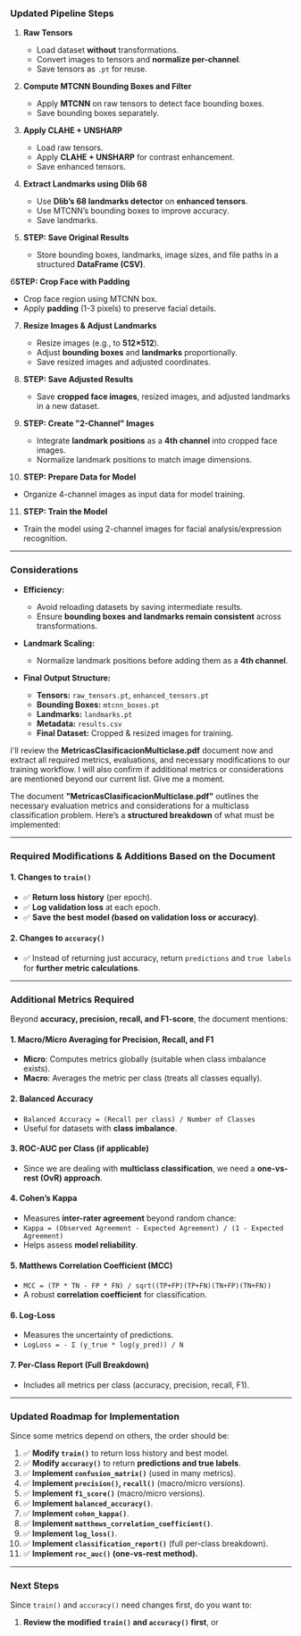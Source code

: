 ### **Updated Pipeline Steps**

1. **Raw Tensors**
   - Load dataset **without** transformations.
   - Convert images to tensors and **normalize per-channel**.
   - Save tensors as `.pt` for reuse.

2. **Compute MTCNN Bounding Boxes and Filter**
   - Apply **MTCNN** on raw tensors to detect face bounding boxes.
   - Save bounding boxes separately.

3. **Apply CLAHE + UNSHARP**
   - Load raw tensors.
   - Apply **CLAHE + UNSHARP** for contrast enhancement.
   - Save enhanced tensors.

4. **Extract Landmarks using Dlib 68**
   - Use **Dlib’s 68 landmarks detector** on **enhanced tensors**.
   - Use MTCNN’s bounding boxes to improve accuracy.
   - Save landmarks.

5. **STEP: Save Original Results**
   - Store bounding boxes, landmarks, image sizes, and file paths in a structured **DataFrame (CSV)**.

6**STEP: Crop Face with Padding**
   - Crop face region using MTCNN box.
   - Apply **padding** (1-3 pixels) to preserve facial details.


7. **Resize Images & Adjust Landmarks**
   - Resize images (e.g., to **512×512**).
   - Adjust **bounding boxes** and **landmarks** proportionally.
   - Save resized images and adjusted coordinates.


8. **STEP: Save Adjusted Results**
   - Save **cropped face images**, resized images, and adjusted landmarks in a new dataset.

9. **STEP: Create "2-Channel" Images**
   - Integrate **landmark positions** as a **4th channel** into cropped face images.
   - Normalize landmark positions to match image dimensions.

10. **STEP: Prepare Data for Model**
   - Organize 4-channel images as input data for model training.

11. **STEP: Train the Model**
   - Train the model using 2-channel images for facial analysis/expression recognition.

---

### **Considerations**
- **Efficiency:**
  - Avoid reloading datasets by saving intermediate results.
  - Ensure **bounding boxes and landmarks remain consistent** across transformations.

- **Landmark Scaling:**
  - Normalize landmark positions before adding them as a **4th channel**.

- **Final Output Structure:**
  - **Tensors:** `raw_tensors.pt`, `enhanced_tensors.pt`
  - **Bounding Boxes:** `mtcnn_boxes.pt`
  - **Landmarks:** `landmarks.pt`
  - **Metadata:** `results.csv`
  - **Final Dataset:** Cropped & resized images for training.

I'll review the **MetricasClasificacionMulticlase.pdf** document now and extract all required metrics, evaluations, and necessary modifications to our training workflow. I will also confirm if additional metrics or considerations are mentioned beyond our current list. Give me a moment.

The document **"MetricasClasificacionMulticlase.pdf"** outlines the necessary evaluation metrics and considerations for a multiclass classification problem. Here’s a **structured breakdown** of what must be implemented:

---

### **Required Modifications & Additions Based on the Document**
#### **1. Changes to `train()`**
   - ✅ **Return loss history** (per epoch).
   - ✅ **Log validation loss** at each epoch.
   - ✅ **Save the best model (based on validation loss or accuracy)**.

#### **2. Changes to `accuracy()`**
   - ✅ Instead of returning just accuracy, return `predictions` and `true labels` for **further metric calculations**.

---

### **Additional Metrics Required**
Beyond **accuracy, precision, recall, and F1-score**, the document mentions:

#### **1. Macro/Micro Averaging for Precision, Recall, and F1**
   - **Micro**: Computes metrics globally (suitable when class imbalance exists).
   - **Macro**: Averages the metric per class (treats all classes equally).

#### **2. Balanced Accuracy**
   - `Balanced Accuracy = (Recall per class) / Number of Classes`
   - Useful for datasets with **class imbalance**.

#### **3. ROC-AUC per Class (if applicable)**
   - Since we are dealing with **multiclass classification**, we need a **one-vs-rest (OvR) approach**.

#### **4. Cohen’s Kappa**
   - Measures **inter-rater agreement** beyond random chance:
   - `Kappa = (Observed Agreement - Expected Agreement) / (1 - Expected Agreement)`
   - Helps assess **model reliability**.

#### **5. Matthews Correlation Coefficient (MCC)**
   - `MCC = (TP * TN - FP * FN) / sqrt((TP+FP)(TP+FN)(TN+FP)(TN+FN))`
   - A robust **correlation coefficient** for classification.

#### **6. Log-Loss**
   - Measures the uncertainty of predictions.
   - `LogLoss = - Σ (y_true * log(y_pred)) / N`

#### **7. Per-Class Report (Full Breakdown)**
   - Includes all metrics per class (accuracy, precision, recall, F1).

---

### **Updated Roadmap for Implementation**
Since some metrics depend on others, the order should be:

1. ✅ **Modify `train()`** to return loss history and best model.
2. ✅ **Modify `accuracy()`** to return **predictions and true labels**.
3. ✅ **Implement `confusion_matrix()`** (used in many metrics).
4. ✅ **Implement `precision()`, `recall()`** (macro/micro versions).
5. ✅ **Implement `f1_score()`** (macro/micro versions).
6. ✅ **Implement `balanced_accuracy()`**.
7. ✅ **Implement `cohen_kappa()`**.
8. ✅ **Implement `matthews_correlation_coefficient()`**.
9. ✅ **Implement `log_loss()`**.
10. ✅ **Implement `classification_report()`** (full per-class breakdown).
11. ✅ **Implement `roc_auc()` (one-vs-rest method).**

---

### **Next Steps**
Since `train()` and `accuracy()` need changes first, do you want to:
1. **Review the modified `train()` and `accuracy()` first**, or


